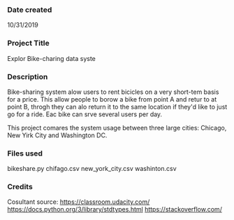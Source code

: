 ### Date created
10/31/2019

### Project Title
Explor Bike-charing data syste

### Description
Bike-sharing system alow users to rent bicicles on a very short-tem basis for a price. This allow people to borow a bike from point A and retur to at point B,
throgh they can alo return it to the same location if they'd like to just go for a ride. Eac bike can srve several users per day.

This project comares the system usage between three large cities: Chicago, New Yirk City and Washington DC.

### Files used
bikeshare.py
chifago.csv
new_york_city.csv
washinton.csv

### Credits
Cosultant source:
https://classroom.udacity.com/
https://docs.python.org/3/library/stdtypes.html
https://stackoverflow.com/